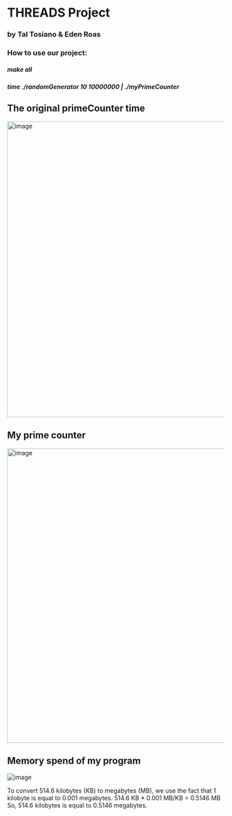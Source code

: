 # THREADS Project
### by Tal Tosiano & Eden Roas
### How to use our project:
##### make all
##### time ./randomGenerator 10 10000000 | ./myPrimeCounter

## The original primeCounter time
<img width="685" alt="image" src="https://github.com/taltosiano/task2/assets/94299489/349cb3ea-2a8c-49e5-bf75-a4fdeb4cefa2">


## My prime counter
<img width="682" alt="image" src="https://github.com/taltosiano/task2/assets/94299489/9ee01d59-152d-4501-9886-deb3e740e14a">

## Memory spend of my program
![image](https://github.com/taltosiano/task2/assets/94299489/d63ff37b-bbb9-47ad-89a7-fec5a869949a)

To convert 514.6 kilobytes (KB) to megabytes (MB), we use the fact that 1 kilobyte is equal to 0.001 megabytes.
514.6 KB * 0.001 MB/KB = 0.5146 MB
So, 514.6 kilobytes is equal to 0.5146 megabytes.


